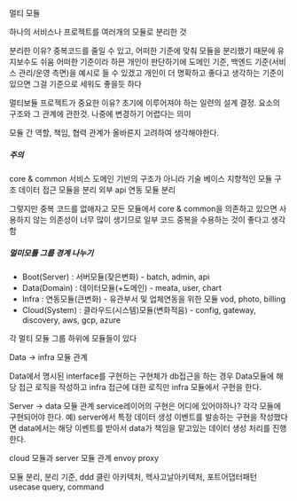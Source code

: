 멀티 모듈

하나의 서비스나 프로젝트를 여러개의 모듈로 분리한 것

분리한 이유? 
중복코드를 줄일 수 있고, 어떠한 기준에 맞춰 모듈을 분리했기 때문에 유지보수도 쉬움
어떠한 기준이라 하믄 개인이 판단하기에 도메인 기준, 백엔드 기준(서비스 관리/운영 측면)을 예시로 들 수 있겠고 개인이 더 명확하고 좋다고 생각하는 기준이 있으면 그걸 기준으로 세워도 좋을듯 하다

멀티보듈 프로젝트가 중요한 이유?
초기에 이루어져야 하는 일련의 설계 결정.
요소의 구조와 그 관계에 관한것.
나중에 변경하기 어렵다는 의미

모듈 간 역할, 책임, 협력 관계가 올바른지 고려하여 생각해야한다.

##### 주의
core & common
서비스 도메인 기반의 구조가 아니라 기술 베이스 지향적인 모듈 구조
데이터 접근 모듈을 분리
외부 api 연동 모듈 분리 

그렇지만 중복 코드를 없애자고 모든 모듈에서 core & common을 의존하고 있으면 사용하지 않는 의존성이 너무 많이 생기므로 일부 코드 중복을 수용하는 것이 좋다고 생각함


##### 멀미모튤 그룹 경계 나누기
- Boot(Server) : 서버모듈(잦은변화) - batch, admin, api
- Data(Domain) : 데이터모듈(+도메인) -  meata, user, chart
- Infra : 연동모듈(큰변화) - 유관부서 및 업체연동을 위한 모듈 vod, photo, billing
- Cloud(System) : 클라우드(시스템)모듈(변화적음) - config, gateway, discovery, aws, gcp, azure

각 멀티 모듈 그룹 하위에 모듈들이 있다


Data -> infra 모듈 관계 

Data에서 명시된 interface를 구현하는 구현체가 db접근을 하는 경우 Data모듈에 해당 접근 로직을 작성하고
infra 접근에 대한 로직만 infra 모듈에서 구현을 한다.

Server -> data 모듈 관계
service레이어의 구현은 어디에 있어야하나?
각각 모듈에 구현되어야 한다.
예)
server에서 특정 데이터 생성 이벤트를 발송하는 구현을 작성했다면
data에서는 해당 이벤트를 받아서 data가 책임을 맡고있는 데이터 생성 처리를 진행한다.

cloud 모듈과 server 모듈 관계
envoy proxy


모듈 분리, 분리 기준, ddd
클린 아키텍처, 헥사고날아키텍처, 포트어댑터패턴
usecase
query, command
